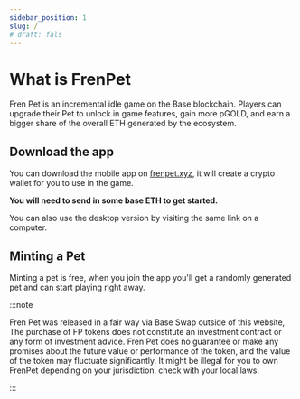 ```yaml
---
sidebar_position: 1
slug: /
# draft: fals
---
```



# What is FrenPet

Fren Pet is an incremental idle game on the Base blockchain. Players can upgrade their Pet to unlock in game features, gain more pGOLD, and earn a bigger share of the overall ETH generated by the ecosystem.


## Download the app

You can download the mobile app on [frenpet.xyz](https://frenpet.xyz/), it will create a crypto wallet for you to use in the game.

**You will need to send in some base ETH to get started.**

You can also use the desktop version by visiting the same link on a computer.

## Minting a Pet 

Minting a pet is free, when you join the app you'll get a randomly generated pet and can start playing right away.

:::note

Fren Pet was released in a fair way via Base Swap outside of this website, The purchase of FP tokens does not constitute an investment contract or any form of investment advice. Fren Pet does no guarantee or make any promises about the future value or performance of the token, and the value of the token may fluctuate significantly. It might be illegal for you to own FrenPet depending on your jurisdiction, check with your local laws.

:::
